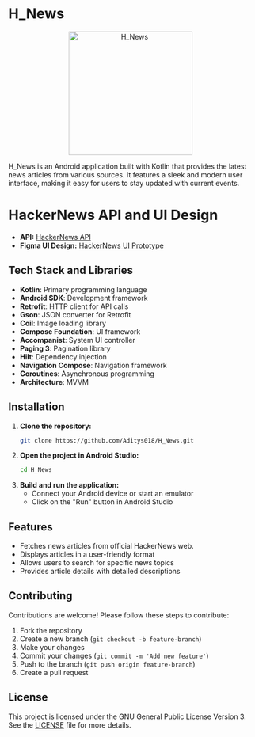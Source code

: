 # H_News

<p align="center">
  <img src="https://github.com/user-attachments/assets/ecf823e0-c5c9-4dd4-bf3c-02628e885d9f" alt="H_News" width="250" height="250" style="margin-right: 10px;">
</p>

H_News is an Android application built with Kotlin that provides the latest news articles from various sources. It features a sleek and modern user interface, making it easy for users to stay updated with current events.

# HackerNews API and UI Design

- **API:** [HackerNews API](https://hn.algolia.com/api)  
- **Figma UI Design:** [HackerNews UI Prototype](https://www.figma.com/proto/jIlTIRF8b8Iz3uSYln8bew/H_News?page-id=0%3A1&node-id=7-4416&viewport=561%2C371%2C0.29&t=98KiAz9ux80QNfh6-1&scaling=scale-down&content-scaling=fixed&starting-point-node-id=7%3A4416)


## Tech Stack and Libraries
- **Kotlin**: Primary programming language
- **Android SDK**: Development framework
- **Retrofit**: HTTP client for API calls
- **Gson**: JSON converter for Retrofit
- **Coil**: Image loading library
- **Compose Foundation**: UI framework
- **Accompanist**: System UI controller
- **Paging 3**: Pagination library
- **Hilt**: Dependency injection
- **Navigation Compose**: Navigation framework
- **Coroutines**: Asynchronous programming
- **Architecture**: MVVM

## Installation

1. **Clone the repository:**
   ```bash
   git clone https://github.com/Aditys018/H_News.git
   ```
2. **Open the project in Android Studio:**
   ```bash
   cd H_News
   ```
3. **Build and run the application:**
   - Connect your Android device or start an emulator
   - Click on the "Run" button in Android Studio
  
## Features

- Fetches news articles from official HackerNews web.
- Displays articles in a user-friendly format
- Allows users to search for specific news topics
- Provides article details with detailed descriptions

## Contributing

Contributions are welcome! Please follow these steps to contribute:

1. Fork the repository
2. Create a new branch (`git checkout -b feature-branch`)
3. Make your changes
4. Commit your changes (`git commit -m 'Add new feature'`)
5. Push to the branch (`git push origin feature-branch`)
6. Create a pull request

## License

This project is licensed under the GNU General Public License Version 3. See the [LICENSE](LICENSE) file for more details.

